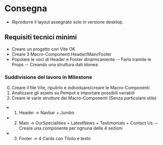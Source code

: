 # Consegna
- Riprodurre il layout assegnato solo in versione desktop.

## Requisiti tecnici minimi
- Creare un progetto con Vite OK
- Creare 3 Macro-Componenti Header/Main/Footer
- Popolare le voci di Header e Footer dinamicamente
-- Farlo tramite le Props
-- Creando una struttura dati idonea

### Suddivisione del lavoro in Milestone
0) Creare il file Vite, ripulirlo e individuare/creare le Macro-Componenti
1) Analizzare gli assets su Pempot e importare possibili variabili
2) Creare le varie strutture dei Macro-Componenti (Senza particolare stile)
- 1) Header -> Navbar + Jumbo
- 2) Main -> OurSpecialities + LatestNews + Testimonials + Contact Us
    -- Creare una componente per ognuna delle 4 sezioni
- 3) Footer -> 4 Cards con Titolo e testo

